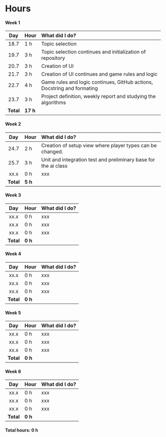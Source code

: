 # Hours

#### Week 1
| Day | Hour | What did I do? |
| :----:|:-----| :-----|
| 18.7 | 1 h    | Topic selection |
| 19.7 | 3 h    | Topic selection continues and initialization of repository |
| 20.7 | 3 h    | Creation of UI |
| 21.7 | 3 h    | Creation of UI continues and game rules and logic|
| 22.7 | 4 h    | Game rules and logic continues, GitHub actions, Docstring and formating |
| 23.7 | 3 h    | Project definition, weekly report and studying the algorithms |
| **Total** | **17 h** | |

#### Week 2
| Day | Hour | What did I do? |
| :----:|:-----| :-----|
| 24.7 | 2 h    | Creation of setup view where player types can be changed. |
| 25.7 | 3 h    | Unit and integration test and preliminary base for the ai class |
| xx.x | 0 h    | xxx |
| **Total** | **5 h** | |

#### Week 3
| Day | Hour | What did I do? |
| :----:|:-----| :-----|
| xx.x | 0 h    | xxx |
| xx.x | 0 h    | xxx |
| xx.x | 0 h    | xxx |
| **Total** | **0 h** | |

#### Week 4
| Day | Hour | What did I do? |
| :----:|:-----| :-----|
| xx.x | 0 h    | xxx |
| xx.x | 0 h    | xxx |
| xx.x | 0 h    | xxx |
| **Total** | **0 h** | |

#### Week 5
| Day | Hour | What did I do? |
| :----:|:-----| :-----|
| xx.x | 0 h    | xxx |
| xx.x | 0 h    | xxx |
| xx.x | 0 h    | xxx |
| **Total** | **0 h** | |

#### Week 6
| Day | Hour | What did I do? |
| :----:|:-----| :-----|
| xx.x | 0 h    | xxx |
| xx.x | 0 h    | xxx |
| xx.x | 0 h    | xxx |
| **Total** | **0 h** | |

#### Total hours: 0 h
